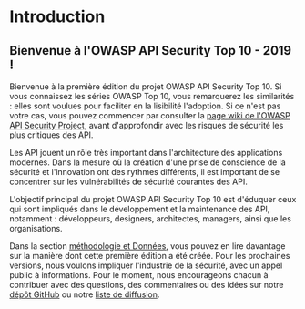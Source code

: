 # Introduction

## Bienvenue à l'OWASP API Security Top 10 - 2019 !

Bienvenue à la première édition du projet OWASP API Security Top 10. Si vous
connaissez les séries OWASP Top 10, vous remarquerez les similarités : elles
sont voulues pour faciliter en la lisibilité l'adoption. Si ce n'est pas votre
cas, vous pouvez commencer par consulter la [page wiki de l'OWASP
API Security Project][1], avant d'approfondir avec les risques de sécurité les
plus critiques des API.

Les API jouent un rôle très important dans l'architecture des applications
modernes. Dans la mesure où la création d'une prise de conscience de la sécurité
et l'innovation ont des rythmes différents, il est important de se concentrer
sur les vulnérabilités de sécurité courantes des API.

L'objectif principal du projet OWASP API Security Top 10 est d'éduquer ceux qui
sont impliqués dans le développement et la maintenance des API, notamment :
développeurs, designers, architectes, managers, ainsi que les organisations.

Dans la section [méthodologie et Données][2], vous pouvez en lire davantage sur
la manière dont cette première édition a été créée. Pour les prochaines versions,
nous voulons impliquer l'industrie de la sécurité, avec un appel public à
informations. Pour le moment, nous encourageons chacun à contribuer avec des
questions, des commentaires ou des idées sur notre [dépôt GitHub][3] ou notre
[liste de diffusion][4].

[1]: https://www.owasp.org/index.php/OWASP_API_Security_Project
[2]: ./0xd0-about-data.md
[3]: https://github.com/OWASP/API-Security
[4]: https://groups.google.com/a/owasp.org/forum/#!forum/api-security-project
